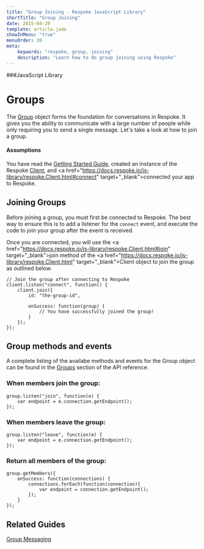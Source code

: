 ```yaml
---
title: "Group Joining - Respoke JavaScript Library"
shortTitle: "Group Joining"
date: 2015-04-20
template: article.jade
showInMenu: "true"
menuOrder: 30
meta:
    keywords: "respoke, group, joining"
    description: "Learn how to do group joining using Respoke"
---
```


###JavaScript Library

# Groups
The <a href="https://docs.respoke.io/js-library/respoke.Group.html" target="_blank">Group</a> object forms the foundation for conversations in Respoke. It gives you the ability to communicate with a large number of people while only requiring you to send a single message. Let's take a look at how to join a group.

#### Assumptions
You have read the [Getting Started Guide](/client/javascript/getting-started.html), created an instance of the Respoke <a href="https://docs.respoke.io/js-library/respoke.Client.html" target="_blank">Client</a>, and <a href="https://docs.respoke.io/js-library/respoke.Client.html#connect" target+"_blank">connected</a> your app to Respoke. 

## Joining Groups
Before joining a group, you must first be connected to Respoke. The best way to ensure this is to add a listener for the `connect` event, and execute the code to join your group after the event is received.    

Once you are connected, you will use the <a href="https://docs.respoke.io/js-library/respoke.Client.html#join" target+"_blank">join</a> method of the <a href="https://docs.respoke.io/js-library/respoke.Client.html" target+"_blank">Client</a> object to join the group as outlined below.
    
    // Join the group after connecting to Respoke
    client.listen("connect", function() {
        client.join({
            id: "the-group-id",
            
            onSuccess: function(group) {
                // You have successfully joined the group!
            }
        });
    });  

## Group methods and events
A complete listing of the availabe methods and events for the Group object can be found in the <a href="https://docs.respoke.io/js-library/respoke.Group.html">Groups</a> section of the API reference.

### When members join the group:

    group.listen("join", function(e) {
        var endpoint = e.connection.getEndpoint();
    });

### When members leave the group:

    group.listen("leave", function(e) {
        var endpoint = e.connection.getEndpoint();
    });

### Return all members of the group:

    group.getMembers({
        onSuccess: function(connections) {
            connections.forEach(function(connection){
                var endpoint = connection.getEndpoint();
            });
        }
    });

## Related Guides
[Group Messaging](/client/javascript/guide/messaging-group.md)